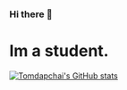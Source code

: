### Hi there 👋

<!--
**tomdapchai/tomdapchai** is a ✨ _special_ ✨ repository because its `README.md` (this file) appears on your GitHub profile.

Here are some ideas to get you started:

- 🔭 I’m currently working on ...
- 🌱 I’m currently learning ...
- 👯 I’m looking to collaborate on ...
- 🤔 I’m looking for help with ...
- 💬 Ask me about ...
- 📫 How to reach me: ...
- 😄 Pronouns: ...
- ⚡ Fun fact: ...
-->
<h1>Im a student.</h1

[![Tomdapchai's GitHub stats](https://github-readme-stats.vercel.app/api?username=tomdapchai&theme=react)](https://github.com/anuraghazra/github-readme-stats)

